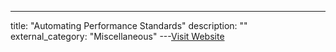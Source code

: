 ---
title: "Automating Performance Standards"
description: ""
external_category: "Miscellaneous"
---[Visit Website](https://medium.com/expedia-group-tech/automating-performance-standards-b51efc92d237)

